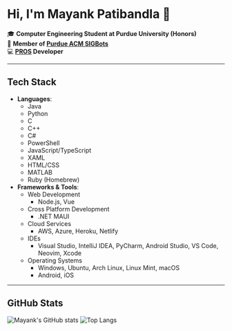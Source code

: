 # Hi, I'm Mayank Patibandla 👋

🎓 **Computer Engineering Student at Purdue University (Honors)**  
🤖 **Member of [Purdue ACM SIGBots](https://github.com/purduesigbots)**  
💻 **[PROS](https://github.com/purduesigbots/pros-cli) Developer**

---

## Tech Stack

- **Languages**:
  - Java
  - Python
  - C
  - C++
  - C#
  - PowerShell
  - JavaScript/TypeScript
  - XAML
  - HTML/CSS
  - MATLAB
  - Ruby (Homebrew)
- **Frameworks & Tools**:
  - Web Development
    - Node.js, Vue
  - Cross Platform Development
    - .NET MAUI
  - Cloud Services
    - AWS, Azure, Heroku, Netlify
  - IDEs
    - Visual Studio, IntelliJ IDEA, PyCharm, Android Studio, VS Code, Neovim, Xcode
  - Operating Systems
    - Windows, Ubuntu, Arch Linux, Linux Mint, macOS
    - Android, iOS

---

## GitHub Stats

![Mayank's GitHub stats](https://github-readme-stats.vercel.app/api?username=mayankpatibandla&show_icons=true&theme=dark&rank_icon=github)  ![Top Langs](https://github-readme-stats.vercel.app/api/top-langs/?username=mayankpatibandla&theme=dark&langs_count=20&layout=compact&size_weight=0.5&count_weight=0.5)
